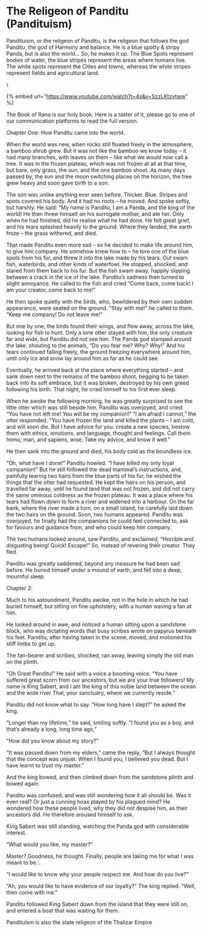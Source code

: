 # The Religeon of Panditu (Pandituism)

Pandituism, or the religeon of Panditu, is the religeon that follows the god Panditu, the god of Harmony and balance. He is a blue spotty & stripy Panda, but is also the world... So, he makes it up. The Blue Spots represent bodies of water, the blue stripes represent the areas where humans live. The white spots represent the Cities and towns, whereas the white stripes represent fields and agricultural land.

\


{% embed url="https://www.youtube.com/watch?t=4s&v=SzzLKtzvtww" %}

The Book of Rana is our holy book. Here is a taster of it, please go to one of our communication platforms to read the full version.

Chapter One: How Panditu came into the world.

When the world was new, when rocks still floated freely in the atmosphere, a bamboo shrub grew. But it was not like the bamboo we know today – it had many branches, with leaves on them – like what we would now call a tree. It was in the frozen plateau, which was not frozen at all at that time, but bare, only grass, the sun, and the one bamboo shoot. As many days passed by, the sun and the moon switching places on the horizon, the tree grew heavy and soon gave birth to a son.

The son was unlike anything ever seen before. Thicker. Blue. Stripes and spots covered his body. And it had no roots – he moved. And spoke softly, but harshly. He said: “My name is Panditu, I am a Panda, and the king of the world! He then threw himself on his surrogate mother, and ate her. Only when he had finished, did he realise what he had done. He felt great grief, and his tears splashed heavily to the ground. Where they landed, the earth froze – the grass withered, and died.

That made Panditu even more sad – so he decided to make life around him, to give him company. He somehow knew how to – he tore one of the blue spots from his fur, and threw it into the lake made by his tears. Out swam fish, waterbirds, and other kinds of waterfowl. He stopped, shocked, and stared from them back to his fur. But the fish swam away, happily slipping between a crack in the ice of the lake. Panditu’s sadness then turned to slight annoyance. He called to the fish and cried “Come back, come back! I am your creator, come back to me!”

He then spoke quietly with the birds, who, bewildered by their own sudden appearance, were seated on the ground. “Stay with me!” he called to them. “Keep me company! Do not leave me!”

But one by one, the birds found their wings, and flew away, across the lake, looking for fish to hunt. Only a lone otter stayed with him, the only creature far and wide, but Panditu did not see him. The Panda god stamped around the lake, shouting to the animals, “Do you fear me? Why? Why!” And his tears continued falling freely, the ground freezing everywhere around him, until only ice and snow lay around him as far as he could see.

Eventually, he arrived back at the place where everything started – and sank down next to the remains of the bamboo shoot, begging to be taken back into its soft embrace, but it was broken, destroyed by his own greed following his birth. That night, he cried himself to his first ever sleep.

When he awoke the following morning, he was greatly surprised to see the little otter which was still beside him. Panditu was overjoyed, and cried. “You have not left me! You will be my companion!” “I am afraid I cannot,” the otter responded. “You have frozen the land and killed the plants – I am cold, and will soon die. But I have advice for you: create a new species, bestow them with ethics, emotions, and language, thought and feelings. Call them homo, man, and sapiens, wise. Take my advice, and know it well.”

He then sank into the ground and died, his body cold as the boundless ice.

“Oh, what have I done!” Panditu howled. “I have killed my only loyal companion!” But he still followed the dead mammal’s instructions, and, painfully tearing two hairs from the blue parts of his fur, he wished the things that the otter had requested. He kept the hairs on his person, and travelled far away, until he found land that was not frozen, and did not carry the same ominous coldness as the frozen plateau. It was a place where his tears had flown down to form a river and widened into a harbour. On the far bank, where the river made a turn, on a small island, he carefully laid down the two hairs on the ground. Soon, two humans appeared. Panditu was overjoyed, he finally had the companions he could feel connected to, ask for favours and guidance from, and who could keep him company.

The two humans looked around, saw Panditu, and exclaimed, “Horrible and disgusting being! Quick! Escape!” So, instead of revering their creator. They fled.

Panditu was greatly saddened, beyond any measure he had been sad before. He buried himself under a mound of earth, and fell into a deep, mournful sleep.

Chapter 2:

Much to his astoundment, Panditu awoke, not in the hole in which he had buried himself, but sitting on fine upholstery, with a human waving a fan at him.

He looked around in awe, and noticed a human sitting upon a sandstone block, who was dictating words that busy scribes wrote on papyrus beneath his feet. Panditu, after having taken in the scene, moved, and motioned his stiff limbs to get up.

The fan-bearer and scribes, shocked, ran away, leaving simply the old man on the plinth.

“Oh Great Panditu!” He said with a voice a booming voice. “You have suffered great scorn from our ancestors, but we are your true followers! My name is King Sabert, and I am the king of this noble land between the ocean and the wide river Thal, your sanctuary, where we currently reside.”

Panditu did not know what to say. “How long have I slept?” he asked the king.

“Longer than my lifetime,” he said, smiling softly. “I found you as a boy, and that’s already a long, long time ago,”

“How did you know about my story?”

“It was passed down from my elders,” came the reply, “But I always thought that the concept was unjust. When I found you, I believed you dead. But I have learnt to trust my master.”

And the king bowed, and then climbed down from the sandstone plinth and bowed again.

Panditu was confused, and was still wondering how it all should be. Was it even real? Or just a cunning hoax played by his plagued mind? He wondered how these people lived, why they did not despise him, as their ancestors did. He therefore aroused himself to ask.

King Sabert was still standing, watching the Panda god with considerable interest.

“What would you like, my master?”

Master? Goodness, he thought. Finally, people are taking me for what I was meant to be…

“I would like to know why your people respect me. And how do you live?”

“Ah, you would like to have evidence of our loyalty?” The king replied. “Well, then come with me.”

Panditu followed King Sabert down from the island that they were still on, and entered a boat that was waiting for them.

Pandituism is also the state religeon of the Thalizar Empire
